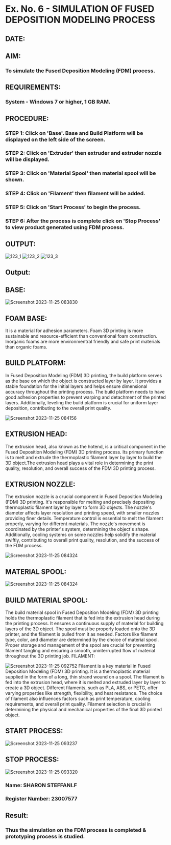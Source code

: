 # Ex. No. 6 - SIMULATION OF FUSED DEPOSITION MODELING PROCESS

## DATE: 
## AIM:
### To simulate the Fused Deposition Modeling (FDM) process.

## REQUIREMENTS:
### System - Windows 7 or higher, 1 GB RAM.

## PROCEDURE:
### STEP 1: Click on 'Base'. Base and Build Platform will be displayed on the left side of the screen.
### STEP 2: Click on 'Extruder' then extruder and extruder nozzle will be displayed.
### STEP 3: Click on 'Material Spool' then material spool will be shown.
### STEP 4: Click on 'Filament' then filament will be added.
### STEP 5: Click on 'Start Process' to begin the process.
### STEP 6: After the process is complete click on 'Stop Process' to view product generated using FDM process.

## OUTPUT:
![123_1](https://github.com/Sellakumar1987/Ex.-No---6.-SIMULATION-OF-FUSED-DEPOSITION-MODELING-PROCESS/assets/113594316/998a5e1b-4fea-4f03-a323-dd49973513a7)
![123_2](https://github.com/Sellakumar1987/Ex.-No---6.-SIMULATION-OF-FUSED-DEPOSITION-MODELING-PROCESS/assets/113594316/92d9d5de-1d13-43b2-a354-c3429e38d50b)
![123_3](https://github.com/Sellakumar1987/Ex.-No---6.-SIMULATION-OF-FUSED-DEPOSITION-MODELING-PROCESS/assets/113594316/e05c97f8-b035-4e4d-86e8-f91a73aa95a8)

## Output:
## BASE:
![Screenshot 2023-11-25 083830](https://github.com/Sharonsteffani2005/Ex.-No---6.-SIMULATION-OF-FUSED-DEPOSITION-MODELING-PROCESS/assets/144979934/f5aa81f7-5075-4564-8d0c-a4eabf1d2f41)
## FOAM BASE:
It is a material for adhesion parameters. Foam 3D printing is more sustainable and resource-efficient than conventional foam construction. Inorganic foams are more environmentral friendly and safe print materials than organic foams.

## BUILD PLATFORM:
In Fused Deposition Modeling (FDM) 3D printing, the build platform serves as the base on which the object is constructed layer by layer. It provides a stable foundation for the initial layers and helps ensure dimensional accuracy throughout the printing process. The build platform needs to have good adhesion properties to prevent warping and detachment of the printed layers. Additionally, leveling the build platform is crucial for uniform layer deposition, contributing to the overall print quality.

![Screenshot 2023-11-25 084156](https://github.com/Sharonsteffani2005/Ex.-No---6.-SIMULATION-OF-FUSED-DEPOSITION-MODELING-PROCESS/assets/144979934/350c91f8-7329-46a4-a7de-dc8ff0872648)

## EXTRUSION HEAD:
The extrusion head, also known as the hotend, is a critical component in the Fused Deposition Modeling (FDM) 3D printing process. Its primary function is to melt and extrude the thermoplastic filament layer by layer to build the 3D object.The extrusion head plays a vital role in determining the print quality, resolution, and overall success of the FDM 3D printing process.

## EXTRUSION NOZZLE:
The extrusion nozzle is a crucial component in Fused Deposition Modeling (FDM) 3D printing. It's responsible for melting and precisely depositing thermoplastic filament layer by layer to form 3D objects. The nozzle's diameter affects layer resolution and printing speed, with smaller nozzles providing finer details. Temperature control is essential to melt the filament properly, varying for different materials. The nozzle's movement is coordinated by the printer's system, determining the object's shape. Additionally, cooling systems on some nozzles help solidify the material swiftly, contributing to overall print quality, resolution, and the success of the FDM process.

![Screenshot 2023-11-25 084324](https://github.com/Sharonsteffani2005/Ex.-No---6.-SIMULATION-OF-FUSED-DEPOSITION-MODELING-PROCESS/assets/144979934/dcd0655b-699f-4132-b3cc-d34144f84bd9)
## MATERIAL SPOOL:

![Screenshot 2023-11-25 084324](https://github.com/Sharonsteffani2005/Ex.-No---6.-SIMULATION-OF-FUSED-DEPOSITION-MODELING-PROCESS/assets/144979934/dc2508c9-a7ef-4e1a-8525-e96c1c03e203)
## BUILD MATERIAL SPOOL:
The build material spool in Fused Deposition Modeling (FDM) 3D printing holds the thermoplastic filament that is fed into the extrusion head during the printing process. It ensures a continuous supply of material for building layers of the 3D object. The spool must be properly loaded onto the 3D printer, and the filament is pulled from it as needed. Factors like filament type, color, and diameter are determined by the choice of material spool. Proper storage and management of the spool are crucial for preventing filament tangling and ensuring a smooth, uninterrupted flow of material throughout the 3D printing job.
FILAMENT:

![Screenshot 2023-11-25 092752](https://github.com/Sharonsteffani2005/Ex.-No---6.-SIMULATION-OF-FUSED-DEPOSITION-MODELING-PROCESS/assets/144979934/34b51a0c-c4cf-4754-8ad3-b429a4458204)
Filament is a key material in Fused Deposition Modeling (FDM) 3D printing. It is a thermoplastic material supplied in the form of a long, thin strand wound on a spool. The filament is fed into the extrusion head, where it is melted and extruded layer by layer to create a 3D object. Different filaments, such as PLA, ABS, or PETG, offer varying properties like strength, flexibility, and heat resistance. The choice of filament also influences factors such as print temperature, cooling requirements, and overall print quality. Filament selection is crucial in determining the physical and mechanical properties of the final 3D printed object.

## START PROCESS:
![Screenshot 2023-11-25 093237](https://github.com/Sharonsteffani2005/Ex.-No---6.-SIMULATION-OF-FUSED-DEPOSITION-MODELING-PROCESS/assets/144979934/ae502cfe-e30d-426c-8c4d-fad4af5a6360)

## STOP PROCESS:
![Screenshot 2023-11-25 093320](https://github.com/Sharonsteffani2005/Ex.-No---6.-SIMULATION-OF-FUSED-DEPOSITION-MODELING-PROCESS/assets/144979934/b7190eca-f87e-484a-bcb0-4ffa93b24763)








### Name: SHARON STEFFANI.F
### Register Number: 23007577

## Result:
### Thus the simulation on the FDM process is completed & prototyping process is studied.
